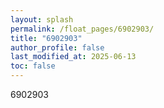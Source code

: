 ```yaml
---
layout: splash
permalink: /float_pages/6902903/
title: "6902903"
author_profile: false
last_modified_at: 2025-06-13
toc: false
---
```

 
6902903
